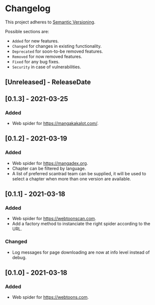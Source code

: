 # Changelog

This project adheres to [Semantic Versioning](https://semver.org/spec/v2.0.0.html).

Possible sections are:

- `Added` for new features.
- `Changed` for changes in existing functionality.
- `Deprecated` for soon-to-be removed features.
- `Removed` for now removed features.
- `Fixed` for any bug fixes.
- `Security` in case of vulnerabilities.

<!-- next-header -->

## [Unreleased] - ReleaseDate

## [0.1.3] - 2021-03-25

### Added

- Web spider for https://mangakakalot.com/.

## [0.1.2] - 2021-03-19

### Added

- Web spider for https://mangadex.org.
- Chapter can be filtered by language.
- A list of preferred scantrad team can be supplied, it will be used to select a
  chapter when more than one version are available.

## [0.1.1] - 2021-03-18

### Added

- Web spider for https://webtoonscan.com.
- Add a factory method to instanciate the right spider according to the URL.

### Changed

- Log messages for page downloading are now at info level instead of debug.

## [0.1.0] - 2021-03-18

### Added

- Web spider for https://webtoons.com.
